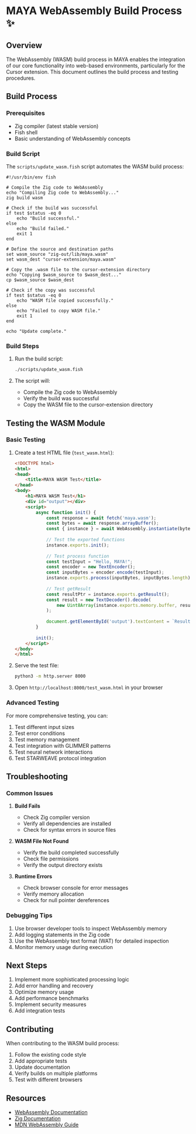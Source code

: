 # MAYA WebAssembly Build Process ✨

## Overview

The WebAssembly (WASM) build process in MAYA enables the integration of our core functionality into web-based environments, particularly for the Cursor extension. This document outlines the build process and testing procedures.

## Build Process

### Prerequisites

- Zig compiler (latest stable version)
- Fish shell
- Basic understanding of WebAssembly concepts

### Build Script

The `scripts/update_wasm.fish` script automates the WASM build process:

```fish
#!/usr/bin/env fish

# Compile the Zig code to WebAssembly
echo "Compiling Zig code to WebAssembly..."
zig build wasm

# Check if the build was successful
if test $status -eq 0
    echo "Build successful."
else
    echo "Build failed."
    exit 1
end

# Define the source and destination paths
set wasm_source "zig-out/lib/maya.wasm"
set wasm_dest "cursor-extension/maya.wasm"

# Copy the .wasm file to the cursor-extension directory
echo "Copying $wasm_source to $wasm_dest..."
cp $wasm_source $wasm_dest

# Check if the copy was successful
if test $status -eq 0
    echo "WASM file copied successfully."
else
    echo "Failed to copy WASM file."
    exit 1
end

echo "Update complete."
```

### Build Steps

1. Run the build script:
   ```bash
   ./scripts/update_wasm.fish
   ```

2. The script will:
   - Compile the Zig code to WebAssembly
   - Verify the build was successful
   - Copy the WASM file to the cursor-extension directory

## Testing the WASM Module

### Basic Testing

1. Create a test HTML file (`test_wasm.html`):
   ```html
   <!DOCTYPE html>
   <html>
   <head>
       <title>MAYA WASM Test</title>
   </head>
   <body>
       <h1>MAYA WASM Test</h1>
       <div id="output"></div>
       <script>
           async function init() {
               const response = await fetch('maya.wasm');
               const bytes = await response.arrayBuffer();
               const { instance } = await WebAssembly.instantiate(bytes, {});
               
               // Test the exported functions
               instance.exports.init();
               
               // Test process function
               const testInput = "Hello, MAYA!";
               const encoder = new TextEncoder();
               const inputBytes = encoder.encode(testInput);
               instance.exports.process(inputBytes, inputBytes.length);
               
               // Test getResult
               const resultPtr = instance.exports.getResult();
               const result = new TextDecoder().decode(
                   new Uint8Array(instance.exports.memory.buffer, resultPtr, testInput.length)
               );
               
               document.getElementById('output').textContent = `Result: ${result}`;
           }
           
           init();
       </script>
   </body>
   </html>
   ```

2. Serve the test file:
   ```bash
   python3 -m http.server 8000
   ```

3. Open `http://localhost:8000/test_wasm.html` in your browser

### Advanced Testing

For more comprehensive testing, you can:

1. Test different input sizes
2. Test error conditions
3. Test memory management
4. Test integration with GLIMMER patterns
5. Test neural network interactions
6. Test STARWEAVE protocol integration

## Troubleshooting

### Common Issues

1. **Build Fails**
   - Check Zig compiler version
   - Verify all dependencies are installed
   - Check for syntax errors in source files

2. **WASM File Not Found**
   - Verify the build completed successfully
   - Check file permissions
   - Verify the output directory exists

3. **Runtime Errors**
   - Check browser console for error messages
   - Verify memory allocation
   - Check for null pointer dereferences

### Debugging Tips

1. Use browser developer tools to inspect WebAssembly memory
2. Add logging statements in the Zig code
3. Use the WebAssembly text format (WAT) for detailed inspection
4. Monitor memory usage during execution

## Next Steps

1. Implement more sophisticated processing logic
2. Add error handling and recovery
3. Optimize memory usage
4. Add performance benchmarks
5. Implement security measures
6. Add integration tests

## Contributing

When contributing to the WASM build process:

1. Follow the existing code style
2. Add appropriate tests
3. Update documentation
4. Verify builds on multiple platforms
5. Test with different browsers

## Resources

- [WebAssembly Documentation](https://webassembly.org/docs/high-level-goals/)
- [Zig Documentation](https://ziglang.org/documentation/master/)
- [MDN WebAssembly Guide](https://developer.mozilla.org/en-US/docs/WebAssembly) 